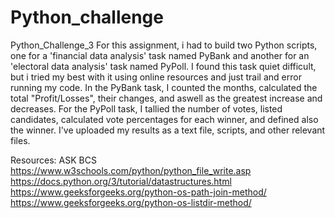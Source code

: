 # Python_challenge
Python_Challenge_3
For this assignment, i had to build two Python scripts, one for a 'financial data analysis' task named PyBank and another for an 'electoral data analysis' task named PyPoll. I found this task quiet difficult, but i tried my best with it using online resources and just trail and error running my code. In the PyBank task, I counted the months, calculated the total "Profit/Losses", their changes, and aswell as the greatest increase and decreases. For the PyPoll task, I tallied the number of votes, listed candidates, calculated vote percentages for each winner, and defined also the winner. I've uploaded my results as a text file, scripts, and other relevant files.


Resources:
ASK BCS
https://www.w3schools.com/python/python_file_write.asp
https://docs.python.org/3/tutorial/datastructures.html
https://www.geeksforgeeks.org/python-os-path-join-method/
https://www.geeksforgeeks.org/python-os-listdir-method/